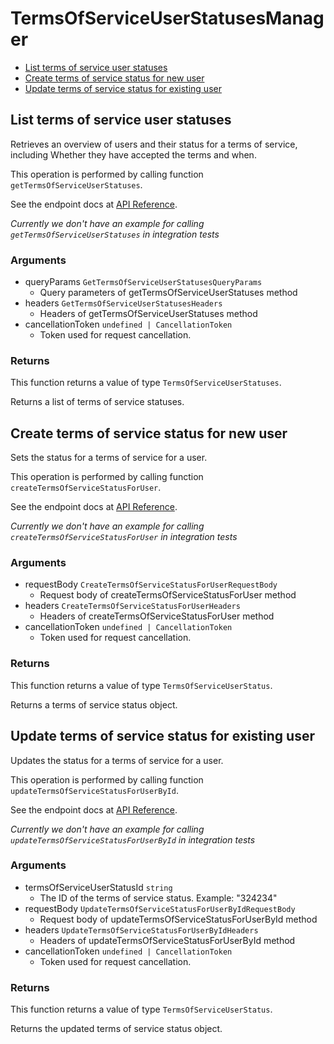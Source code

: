 # TermsOfServiceUserStatusesManager

- [List terms of service user statuses](#list-terms-of-service-user-statuses)
- [Create terms of service status for new user](#create-terms-of-service-status-for-new-user)
- [Update terms of service status for existing user](#update-terms-of-service-status-for-existing-user)

## List terms of service user statuses

Retrieves an overview of users and their status for a
terms of service, including Whether they have accepted
the terms and when.

This operation is performed by calling function `getTermsOfServiceUserStatuses`.

See the endpoint docs at
[API Reference](https://developer.box.com/reference/get-terms-of-service-user-statuses/).

_Currently we don't have an example for calling `getTermsOfServiceUserStatuses` in integration tests_

### Arguments

- queryParams `GetTermsOfServiceUserStatusesQueryParams`
  - Query parameters of getTermsOfServiceUserStatuses method
- headers `GetTermsOfServiceUserStatusesHeaders`
  - Headers of getTermsOfServiceUserStatuses method
- cancellationToken `undefined | CancellationToken`
  - Token used for request cancellation.

### Returns

This function returns a value of type `TermsOfServiceUserStatuses`.

Returns a list of terms of service statuses.

## Create terms of service status for new user

Sets the status for a terms of service for a user.

This operation is performed by calling function `createTermsOfServiceStatusForUser`.

See the endpoint docs at
[API Reference](https://developer.box.com/reference/post-terms-of-service-user-statuses/).

_Currently we don't have an example for calling `createTermsOfServiceStatusForUser` in integration tests_

### Arguments

- requestBody `CreateTermsOfServiceStatusForUserRequestBody`
  - Request body of createTermsOfServiceStatusForUser method
- headers `CreateTermsOfServiceStatusForUserHeaders`
  - Headers of createTermsOfServiceStatusForUser method
- cancellationToken `undefined | CancellationToken`
  - Token used for request cancellation.

### Returns

This function returns a value of type `TermsOfServiceUserStatus`.

Returns a terms of service status object.

## Update terms of service status for existing user

Updates the status for a terms of service for a user.

This operation is performed by calling function `updateTermsOfServiceStatusForUserById`.

See the endpoint docs at
[API Reference](https://developer.box.com/reference/put-terms-of-service-user-statuses-id/).

_Currently we don't have an example for calling `updateTermsOfServiceStatusForUserById` in integration tests_

### Arguments

- termsOfServiceUserStatusId `string`
  - The ID of the terms of service status. Example: "324234"
- requestBody `UpdateTermsOfServiceStatusForUserByIdRequestBody`
  - Request body of updateTermsOfServiceStatusForUserById method
- headers `UpdateTermsOfServiceStatusForUserByIdHeaders`
  - Headers of updateTermsOfServiceStatusForUserById method
- cancellationToken `undefined | CancellationToken`
  - Token used for request cancellation.

### Returns

This function returns a value of type `TermsOfServiceUserStatus`.

Returns the updated terms of service status object.
